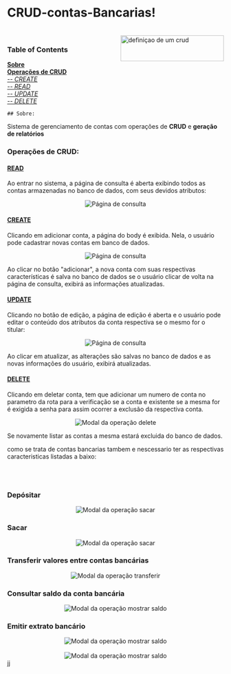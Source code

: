 # CRUD-contas-Bancarias!
<br>
 <img src="https://www.google.com/imgres?imgurl=https%3A%2F%2Fdevporai.com.br%2Fwp-content%2Fuploads%2F2021%2F01%2FO-que-e-CRUD.jpg&tbnid=qfdvTaKBvCbZHM&vet=12ahUKEwiv46rU-fCAAxVjI7kGHS70B-QQMygMegQIARBu..i&imgrefurl=https%3A%2F%2Fdevporai.com.br%2Fo-que-e-crud-e-porque-voce-deveria-aprender-a-criar-um%2F&docid=_yDElqOFrAc1NM&w=1600&h=900&q=readme%20de%20um%20crud%20de%20contas%20de%20um%20banco%20de%20dados%20javascript&ved=2ahUKEwiv46rU-fCAAxVjI7kGHS70B-QQMygMegQIARBu" alt="definiçao de um crud" title="" height="60" width="240" align="right"/>

### Table of Contents
**[Sobre](#sobre)**<br>
**[Operações de CRUD](#operações-de-crud)**<br>
    *[-- CREATE](#create)*<br>
    *[-- READ](#read)*<br>
    *[-- UPDATE](#update)*<br>
    *[-- DELETE](#delete)*<br>

    ## Sobre:

<p>Sistema de gerenciamento de contas com operações de <strong>CRUD</strong> e <strong>geração de relatórios</strong><p>
  
   
### Operações de CRUD:

  #### [READ](consultar.php "Código da operação")
  <p>Ao entrar no sistema, a página de consulta é aberta exibindo todos as contas armazenadas no banco de dados, com seus devidos atributos:</p>

   <div align="center"><img src="./img/listar.png" alt="Página de consulta"/></div>

   
  #### [CREATE](adicionar.php "Código da operação")
  <p>Clicando em adicionar conta, a página do body é exibida. Nela, o usuário pode cadastrar novas contas em banco de dados.</p>

  
   <div align="center"><img src="./img/cadastrar.png" alt="Página de consulta"/></div>

   
  <p>Ao clicar no botão "adicionar", a nova conta com suas respectivas características é salva no banco de dados se o usuário clicar de volta na página de consulta, exibirá as informações atualizadas.</p>

   
  #### [UPDATE](./php_action/update.php "Código da operação")
  <p>Clicando no botão de edição, a página de edição é aberta e o usuário pode editar o conteúdo dos atributos da conta respectiva se o mesmo for o titular:</p>

  <div align="center"><img src="./img/atualizar.png" alt="Página de consulta"/></div>

  
  <p>Ao clicar em atualizar, as alterações são salvas no banco de dados e as novas informações do usuário, exibirá atualizadas.</p>
  
  #### [DELETE](./php_action/delete.php "Código da operação")
  <p>Clicando em deletar conta, tem que adicionar um numero de conta no parametro da rota para a verificação se a conta e existente se a mesma for é exigida a senha para assim ocorrer a exclusão da respectiva conta.</p>

  
  <div align="center"><img src="./img/deletar.png" alt="Modal da operação delete"/></div>



  <p> Se novamente listar as contas a mesma estará excluida do banco de dados.</p>

  <p> como se trata de contas bancarias tambem e nescessario ter as respectivas caracteristicas listadas a baixo:</p>

  <br><br>

### Depósitar 

<div align="center"><img src="./img/sacar.png" alt="Modal da operação sacar"/></div>

### Sacar 

<div align="center"><img src="./img/sacar.png" alt="Modal da operação sacar"/></div>

### Transferir valores entre contas bancárias

<div align="center"><img src="./img/tranferencia.png" alt="Modal da operação transferir"/></div>

### Consultar saldo da conta bancária

<div align="center"><img src="./img/saldo.png" alt="Modal da operação mostrar saldo"/></div>

### Emitir extrato bancário

<div align="center"><img src="./img/extrato1.png" alt="Modal da operação mostrar saldo"/></div>
<br>
<div align="center"><img src="./img/extrato2.png" alt="Modal da operação mostrar saldo"/></div>
jj



